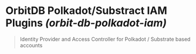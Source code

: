 # OrbitDB Polkadot/Substract IAM Plugins _(orbit-db-polkadot-iam)_

> Identity Provider and Access Controller for Polkadot / Substrate based accounts
